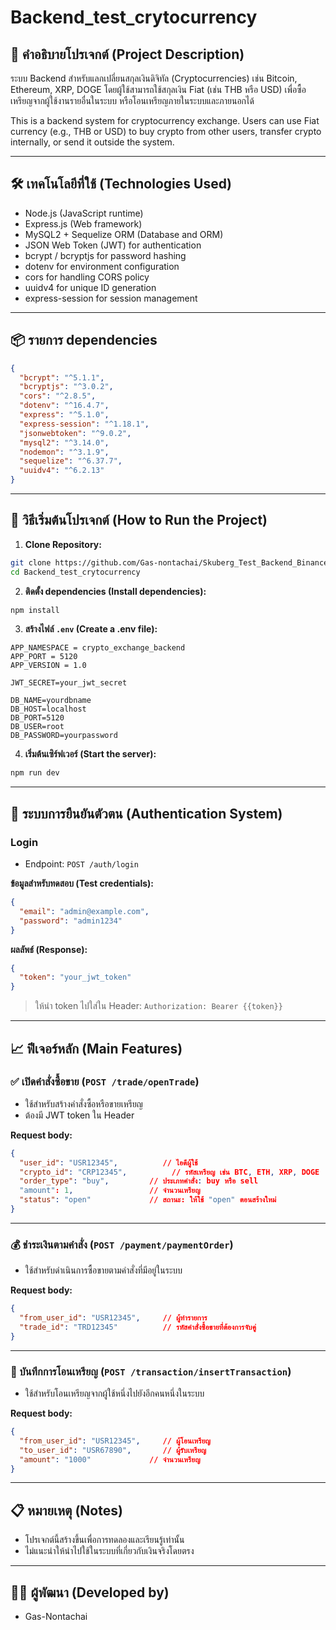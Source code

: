 
# Backend_test_crytocurrency

## 📌 คำอธิบายโปรเจกต์ (Project Description)

ระบบ Backend สำหรับแลกเปลี่ยนสกุลเงินดิจิทัล (Cryptocurrencies) เช่น Bitcoin, Ethereum, XRP, DOGE โดยผู้ใช้สามารถใช้สกุลเงิน Fiat (เช่น THB หรือ USD) เพื่อซื้อเหรียญจากผู้ใช้งานรายอื่นในระบบ หรือโอนเหรียญภายในระบบและภายนอกได้

This is a backend system for cryptocurrency exchange. Users can use Fiat currency (e.g., THB or USD) to buy crypto from other users, transfer crypto internally, or send it outside the system.

---

## 🛠 เทคโนโลยีที่ใช้ (Technologies Used)

- Node.js (JavaScript runtime)
- Express.js (Web framework)
- MySQL2 + Sequelize ORM (Database and ORM)
- JSON Web Token (JWT) for authentication
- bcrypt / bcryptjs for password hashing
- dotenv for environment configuration
- cors for handling CORS policy
- uuidv4 for unique ID generation
- express-session for session management

---

## 📦 รายการ dependencies

```json
{
  "bcrypt": "^5.1.1",
  "bcryptjs": "^3.0.2",
  "cors": "^2.8.5",
  "dotenv": "^16.4.7",
  "express": "^5.1.0",
  "express-session": "^1.18.1",
  "jsonwebtoken": "^9.0.2",
  "mysql2": "^3.14.0",
  "nodemon": "^3.1.9",
  "sequelize": "^6.37.7",
  "uuidv4": "^6.2.13"
}
```

---

## 🚀 วิธีเริ่มต้นโปรเจกต์ (How to Run the Project)

1. **Clone Repository:**
```bash
git clone https://github.com/Gas-nontachai/Skuberg_Test_Backend_Binance_Nontachai.git
cd Backend_test_crytocurrency
```

2. **ติดตั้ง dependencies (Install dependencies):**
```bash
npm install
```

3. **สร้างไฟล์ `.env` (Create a .env file):**
```
APP_NAMESPACE = crypto_exchange_backend
APP_PORT = 5120
APP_VERSION = 1.0

JWT_SECRET=your_jwt_secret

DB_NAME=yourdbname
DB_HOST=localhost
DB_PORT=5120
DB_USER=root
DB_PASSWORD=yourpassword
```

4. **เริ่มต้นเซิร์ฟเวอร์ (Start the server):**
```bash
npm run dev
```

---

## 🔐 ระบบการยืนยันตัวตน (Authentication System)

### Login

- Endpoint: `POST /auth/login`

**ข้อมูลสำหรับทดสอบ (Test credentials):**
```json
{
  "email": "admin@example.com",
  "password": "admin1234"
}
```

**ผลลัพธ์ (Response):**
```json
{
  "token": "your_jwt_token"
}
```

> ให้นำ token ไปใส่ใน Header:
> `Authorization: Bearer {{token}}`

---

## 📈 ฟีเจอร์หลัก (Main Features)

### ✅ เปิดคำสั่งซื้อขาย (`POST /trade/openTrade`)

- ใช้สำหรับสร้างคำสั่งซื้อหรือขายเหรียญ
- ต้องมี JWT token ใน Header

**Request body:**
```json
{
  "user_id": "USR12345",          // ไอดีผู้ใช้
  "crypto_id": "CRP12345",          // รหัสเหรียญ เช่น BTC, ETH, XRP, DOGE
  "order_type": "buy",         // ประเภทคำสั่ง: buy หรือ sell
  "amount": 1,                 // จำนวนเหรียญ
  "status": "open"             // สถานะ: ให้ใช้ "open" ตอนสร้างใหม่
}
```

---

### 💰 ชำระเงินตามคำสั่ง (`POST /payment/paymentOrder`)

- ใช้สำหรับดำเนินการซื้อขายตามคำสั่งที่มีอยู่ในระบบ

**Request body:**
```json
{
  "from_user_id": "USR12345",     // ผู้ทำรายการ
  "trade_id": "TRD12345"          // รหัสคำสั่งซื้อขายที่ต้องการจับคู่
}
```

---

### 💸 บันทึกการโอนเหรียญ (`POST /transaction/insertTransaction`)

- ใช้สำหรับโอนเหรียญจากผู้ใช้หนึ่งไปยังอีกคนหนึ่งในระบบ

**Request body:**
```json
{
  "from_user_id": "USR12345",     // ผู้โอนเหรียญ
  "to_user_id": "USR67890",       // ผู้รับเหรียญ
  "amount": "1000"             // จำนวนเหรียญ
}
```

---

## 📋 หมายเหตุ (Notes)

- โปรเจกต์นี้สร้างขึ้นเพื่อการทดลองและเรียนรู้เท่านั้น
- ไม่แนะนำให้นำไปใช้ในระบบที่เกี่ยวกับเงินจริงโดยตรง

---

## 👨‍💻 ผู้พัฒนา (Developed by)

- Gas-Nontachai
